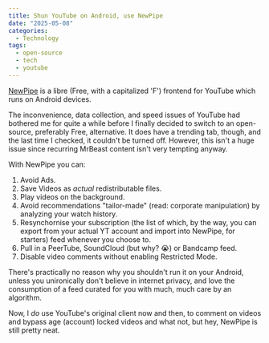 ```yaml
---
title: Shun YouTube on Android, use NewPipe
date: "2025-05-08"
categories:
  - Technology
tags:
  - open-source
  - tech
  - youtube
---
```


[NewPipe](https://newpipe.net/) is a libre (Free, with a capitalized 'F') frontend for YouTube which runs on Android devices.<br>

The inconvenience, data collection, and speed issues of YouTube had bothered me for quite a while before I finally decided to switch to an open-source, preferably Free, alternative. It does have a trending tab, though, and the last time I checked, it couldn't be turned off. However, this isn't a huge issue since recurring MrBeast content isn't very tempting anyway.
<br>

With NewPipe you can:

1. Avoid Ads.
1. Save Videos as _actual_ redistributable files.
1. Play videos on the background.
1. Avoid recommendations "tailor-made" (read: corporate manipulation) by analyzing your watch history.
1. Resynchornise your subscription (the list of which, by the way, you can export from your actual YT account and import into NewPipe, for starters) feed whenever you choose to.
1. Pull in a PeerTube, SoundCloud (but why? 😭) or Bandcamp feed.
1. Disable video comments without enabling Restricted Mode.

There's practically no reason why you shouldn't run it on your Android, unless you unironically don't believe in internet privacy, and love the consumption of a feed curated for you with much, much care by an algorithm.
<br>

Now, I _do_ use YouTube's original client now and then, to comment on videos and bypass age (account) locked videos and what not, but hey, NewPipe is still pretty neat.
